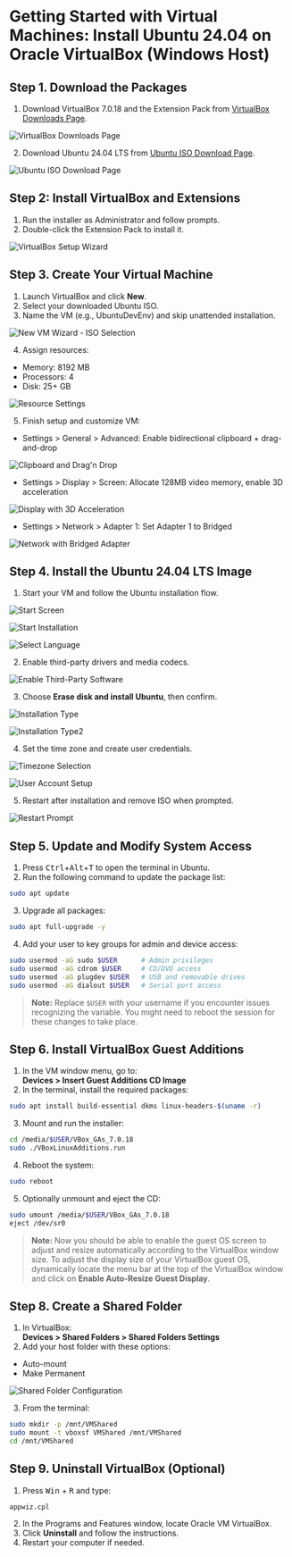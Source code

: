 # Getting Started with Virtual Machines: Install Ubuntu 24.04 on Oracle VirtualBox (Windows Host)

## Step 1. Download the Packages

1. Download VirtualBox 7.0.18 and the Extension Pack from [VirtualBox Downloads Page](https://www.virtualbox.org/wiki/Downloads).

![VirtualBox Downloads Page](images/VM-Install/DownloadsPage.png)

2. Download Ubuntu 24.04 LTS from [Ubuntu ISO Download Page](https://ubuntu.com/download/desktop).

![Ubuntu ISO Download Page](images/VM-Install/UbuntuISODownloadPage.png)

## Step 2: Install VirtualBox and Extensions

1. Run the installer as Administrator and follow prompts.  
2. Double-click the Extension Pack to install it.

![VirtualBox Setup Wizard](images/VM-Install/SetupWizard.png)

## Step 3. Create Your Virtual Machine

1. Launch VirtualBox and click **New**.  
2. Select your downloaded Ubuntu ISO.  
3. Name the VM (e.g., UbuntuDevEnv) and skip unattended installation.

![New VM Wizard - ISO Selection](images/VM-Install/NewVMWizardISOSelection.png)

4. Assign resources:  
- Memory: 8192 MB  
- Processors: 4  
- Disk: 25+ GB  

![Resource Settings](images/VM-Install/ResourceSettings.png)

5. Finish setup and customize VM:  
- Settings > General > Advanced: Enable bidirectional clipboard + drag-and-drop  

![Clipboard and Drag'n Drop](images/VM-Install/ClipboardAndDrag'nDrop.png)

- Settings > Display > Screen: Allocate 128MB video memory, enable 3D acceleration  

![Display with 3D Acceleration](images/VM-Install/DisplayWith3DAcceleration.png)

- Settings > Network > Adapter 1: Set Adapter 1 to Bridged  

![Network with Bridged Adapter](images/VM-Install/NetworkWithBridgedAdapter.png)

## Step 4. Install the Ubuntu 24.04 LTS Image

1. Start your VM and follow the Ubuntu installation flow.

![Start Screen](images/VM-Install/StartScreen.png)

![Start Installation](images/VM-Install/StartInstallation.png)

![Select Language](images/VM-Install/SelectLanguage.png)

2. Enable third-party drivers and media codecs.

![Enable Third-Party Software](images/VM-Install/EnableThirdPartySoftware.png)

3. Choose **Erase disk and install Ubuntu**, then confirm.

![Installation Type](images/VM-Install/InstallationType.png)

![Installation Type2](images/VM-Install/InstallationType2.png)

4. Set the time zone and create user credentials.

![Timezone Selection](images/VM-Install/TimezoneSelection.png)

![User Account Setup](images/VM-Install/UserAccountSetup.png)

5. Restart after installation and remove ISO when prompted.

![Restart Prompt](images/VM-Install/RestartPrompt.jpg)

## Step 5. Update and Modify System Access

1. Press <kbd>Ctrl</kbd>+<kbd>Alt</kbd>+<kbd>T</kbd> to open the terminal in Ubuntu.  
2. Run the following command to update the package list:

```bash
sudo apt update
```

3. Upgrade all packages:

```bash
sudo apt full-upgrade -y
```

4. Add your user to key groups for admin and device access:

```bash
sudo usermod -aG sudo $USER      # Admin privileges
sudo usermod -aG cdrom $USER     # CD/DVD access
sudo usermod -aG plugdev $USER   # USB and removable drives
sudo usermod -aG dialout $USER   # Serial port access
```

> **Note:** Replace `$USER` with your username if you encounter issues recognizing the variable. You might need to reboot the session for these changes to take place.

## Step 6. Install VirtualBox Guest Additions

1. In the VM window menu, go to:  
   **Devices > Insert Guest Additions CD Image**  
2. In the terminal, install the required packages:

```bash
sudo apt install build-essential dkms linux-headers-$(uname -r)
```

3. Mount and run the installer:

```bash
cd /media/$USER/VBox_GAs_7.0.18
sudo ./VBoxLinuxAdditions.run
```

4. Reboot the system:

```bash
sudo reboot
```

5. Optionally unmount and eject the CD:

```bash
sudo umount /media/$USER/VBox_GAs_7.0.18
eject /dev/sr0
```

> **Note:** Now you should be able to enable the guest OS screen to adjust and resize automatically according to the VirtualBox window size. To adjust the display size of your VirtualBox guest OS, dynamically locate the menu bar at the top of the VirtualBox window and click on **Enable Auto-Resize Guest Display**.

## Step 8. Create a Shared Folder

1. In VirtualBox:  
   **Devices > Shared Folders > Shared Folders Settings**  
2. Add your host folder with these options:  
- Auto-mount  
- Make Permanent  

![Shared Folder Configuration](images/VM-Install/SharedFolderConfiguration.png)

3. From the terminal:

```bash
sudo mkdir -p /mnt/VMShared
sudo mount -t vboxsf VMShared /mnt/VMShared
cd /mnt/VMShared
```

## Step 9. Uninstall VirtualBox (Optional)

1. Press <kbd>Win</kbd> + <kbd>R</kbd> and type:

```plaintext
appwiz.cpl
```

2. In the Programs and Features window, locate Oracle VM VirtualBox.  
3. Click **Uninstall** and follow the instructions.  
4. Restart your computer if needed.
